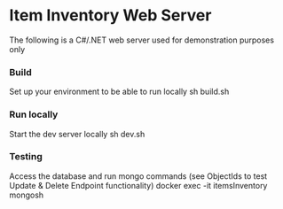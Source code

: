 # Item Inventory Web Server

The following is a C#/.NET web server used for demonstration purposes only

### Build
Set up your environment to be able to run locally
sh build.sh

### Run locally
Start the dev server locally
sh dev.sh


### Testing
Access the database and run mongo commands (see ObjectIds to test Update & Delete Endpoint functionality)
docker exec -it itemsInventory mongosh